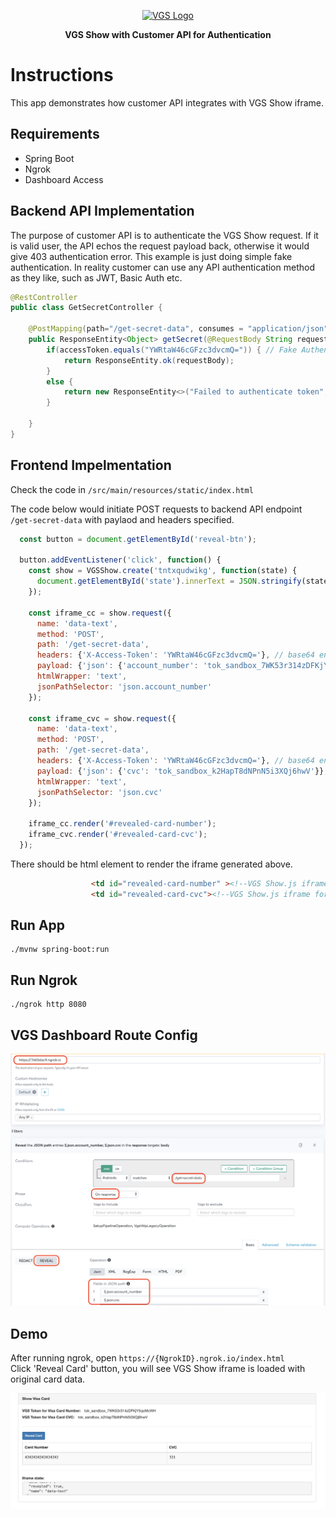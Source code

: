 <p align="center"><a href="https://www.verygoodsecurity.com/"><img src="https://avatars0.githubusercontent.com/u/17788525" width="128" alt="VGS Logo"></a></p>
<p align="center"><b>VGS Show with Customer API for Authentication</b></p>

# Instructions
This app demonstrates how customer API integrates with VGS Show iframe.     

## Requirements
* Spring Boot
* Ngrok
* Dashboard Access

## Backend API Implementation
The purpose of customer API is to authenticate the VGS Show request. If it is valid user, the API echos the request payload back, otherwise it would give 403 authentication error.
This example is just doing simple fake authentication. In reality customer can use any API authentication method as they like, such as JWT, Basic Auth etc.

```java
@RestController
public class GetSecretController {

    @PostMapping(path="/get-secret-data", consumes = "application/json", produces = "application/json")
    public ResponseEntity<Object> getSecret(@RequestBody String requestBody, @RequestHeader(value="X-ACCESS-TOKEN") String accessToken) {
        if(accessToken.equals("YWRtaW46cGFzc3dvcmQ=")) { // Fake Authentication
            return ResponseEntity.ok(requestBody);
        }
        else {
            return new ResponseEntity<>("Failed to authenticate token", HttpStatus.FORBIDDEN);
        }

    }
}
```

## Frontend Impelmentation
Check the code in `/src/main/resources/static/index.html`      

The code below would initiate POST requests to backend API endpoint `/get-secret-data` with paylaod and headers specified. 
```javascript
  const button = document.getElementById('reveal-btn');

  button.addEventListener('click', function() {
    const show = VGSShow.create('tntxqudwikg', function(state) {
      document.getElementById('state').innerText = JSON.stringify(state, null, ' '); 
    });
 
    const iframe_cc = show.request({
      name: 'data-text',
      method: 'POST',
      path: '/get-secret-data',
      headers: {'X-Access-Token': 'YWRtaW46cGFzc3dvcmQ='}, // base64 encoded username:password
      payload: {'json': {'account_number': 'tok_sandbox_7WK53r314zDFKjY5qcMcWH'}},
      htmlWrapper: 'text',
      jsonPathSelector: 'json.account_number'
    });

    const iframe_cvc = show.request({
      name: 'data-text',
      method: 'POST',
      path: '/get-secret-data',
      headers: {'X-Access-Token': 'YWRtaW46cGFzc3dvcmQ='}, // base64 encoded username:password
      payload: {'json': {'cvc': 'tok_sandbox_k2HapT8dNPnN5i3XQj6hwV'}},
      htmlWrapper: 'text',
      jsonPathSelector: 'json.cvc'
    });
    
    iframe_cc.render('#revealed-card-number');
    iframe_cvc.render('#revealed-card-cvc');
  });
 ``` 

There should be html element to render the iframe generated above.
```html
                  <td id="revealed-card-number" ><!--VGS Show.js iframe for card number will be here!--></td>
                  <td id="revealed-card-cvc"><!--VGS Show.js iframe for card cvc will be here!--></td>
```

## Run App
```
./mvnw spring-boot:run
```

## Run Ngrok
```
./ngrok http 8080
```

## VGS Dashboard Route Config

![dashboardsetup](dashboard-setup.png "route configs")

## Demo

After running ngrok, open `https://{NgrokID}.ngrok.io/index.html`     
Click 'Reveal Card' button, you will see VGS Show iframe is loaded with original card data.

![demo](demo.png "demo")

